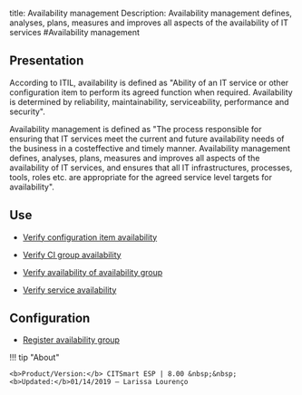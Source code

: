 title: Availability management
Description: Availability management defines, analyses, plans, measures and improves all aspects of the availability of IT services
#Availability management

Presentation
----------------

According to ITIL, availability is defined as "Ability of an IT service or other
configuration item to perform its agreed function when required. Availability is
determined by reliability, maintainability, serviceability, performance and
security".

Availability management is defined as "The process responsible for ensuring that
IT services meet the current and future availability needs of the business in a
costeffective and timely manner. Availability management defines, analyses,
plans, measures and improves all aspects of the availability of IT services, and
ensures that all IT infrastructures, processes, tools, roles etc. are
appropriate for the agreed service level targets for availability".

Use
-------

-   [Verify configuration item availability](https://docs-dev.citsmart.com/en/site/citsmart-esp-8/5-processes/availability/use/configuration-item-availability.html)

-   [Verify CI group availability](https://docs-dev.citsmart.com/en/site/citsmart-esp-8/5-processes/availability/use/CI-group-availability.html)

-   [Verify availability of availability group](https://docs-dev.citsmart.com/en/site/citsmart-esp-8/5-processes/availability/use/availability-group.html)

-   [Verify service availability](https://docs-dev.citsmart.com/en/site/citsmart-esp-8/5-processes/availability/use/service-availability.html)

Configuration
-----------------

-   [Register availability group](https://docs-dev.citsmart.com/en/site/citsmart-esp-8/5-processes/availability/configuration/register-availability-group.html)

!!! tip "About"

    <b>Product/Version:</b> CITSmart ESP | 8.00 &nbsp;&nbsp;
    <b>Updated:</b>01/14/2019 – Larissa Lourenço
